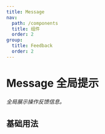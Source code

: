 ```yaml
---
title: Message
nav:
  path: /components
  title: 组件
  order: 2
group:
  title: Feedback
  order: 2
---
```


# Message 全局提示

###### 全局展示操作反馈信息。

## 基础用法

<code src="./demo/basic.tsx" />
